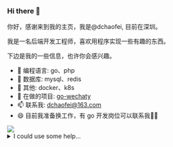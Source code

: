 ### Hi there 👋

你好，感谢来到我的主页，我是@dchaofei, 目前在深圳。

我是一名后端开发工程师，喜欢用程序实现一些有趣的东西。

下边是我的一些信息，也许你会感兴趣。

- 🔭 编程语言: go、php
- 🌱 数据库: mysql、redis
- 👯 其他: docker、k8s
- 🤔 在做的项目: [go-wechaty](https://github.com/wechaty/go-wechaty)
- 📫 联系我: dchaofei@163.com
- 😄 目前我准备换工作，有 go 开发岗位可以联系我🤔🤔

<img align="center" src="https://github-readme-stats.vercel.app/api?username=dchaofei&show_icons=true&icon_color=4B1E2F&text_color=718096&bg_color=FFFFFF&hide_title=true&count_private=true&include_all_commits=true" />

<details>
<summary>I could use some help...</summary>
<p>

<img align="center" src="http://profile-counter.glitch.me/dchaofei/count.svg" alt="dchaofei :: Visitor's Count" />

</p>
</details>
